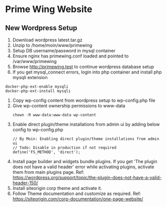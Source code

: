# Prime Wing Website

## New Wordpress Setup
1. Download wordpress latest.tar.gz
1. Unzip to /home/moin/www/primewing
1. Setup DB username/password in mysql container
1. Ensure nginx has primewing.conf loaded and pointed to /var/www/primewing
1. Browse http://primewing.test to continue wordpress database setup
1. If you get mysql_connect errors, login into php container and install php mysqli extension
```
docker-php-ext-enable mysqli
docker-php-ext-install mysqli
```
1. Copy wp-config content from wordpress setup to wp-config.php file
1. Give wp-content ownership permissions to www-data
    ```
    chown -R www-data:www-data wp-content
    ```
1. Enable direct plugin/theme installations from admin ui by adding below config to wp-config.php
    ```
    // By Moin: Enabling direct plugin/theme installations from admin ui
    // Todo: Disable in production if not required
    define('FS_METHOD', 'direct');
    ```
1. Install page builder and widgets bundle plugins. If you get 'The plugin does not have a valid header' error while activating plugins, activate them from main plugins page. Ref: https://wordpress.org/support/topic/the-plugin-does-not-have-a-valid-header-150/
1. Install siteorigin corp theme and activate it.
1. Follow Theme documentation and customize as required. Ref: https://siteorigin.com/corp-documentation/one-page-website/
